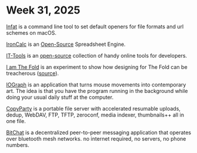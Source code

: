# Week 31, 2025

[Infat](https://github.com/philocalyst/infat) is a command line tool to set default openers for file formats and url schemes on macOS.

[IronCalc](https://www.ironcalc.com) is an [Open-Source](https://github.com/ironcalc/IronCalc/) Spreadsheet Engine.

[IT-Tools](https://it-tools.tech) is an [open-source](https://github.com/CorentinTh/it-tools/) collection of handy online tools for developers.

[I am The Fold](https://iamthefold.com) is an experiment to show how designing for The Fold can be treacherous ([source](https://github.com/iest/i-am-the-fold)).

[IOGraph](https://iographica.com) is an application that turns mouse movements into contemporary art. The idea is that you have the program running in the background while doing your usual daily stuff at the computer. 

[CopyParty](https://github.com/9001/copyparty) is a portable file server with accelerated resumable uploads, dedup, WebDAV, FTP, TFTP, zeroconf, media indexer, thumbnails++ all in one file.

[BitChat](https://bitchat.free) is a decentralized peer-to-peer messaging application that operates over bluetooth mesh networks. no internet required, no servers, no phone numbers.